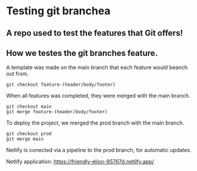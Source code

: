 # Testing git branchea
## A repo used to test the features that Git offers!

## How we testes the git branches feature.
A template was made on the main branch that each feature would beanch out from.
```
git checkout feature-(header/body/footer)
```
When all features was completed, they were merged with the main branch.
```
git checkout main
git merge feature-(header/body/footer)
```
To deploy the project, we merged the prod branch with the main branch.
```
git checkout prod
git merge main
```
Netlify is conected via a pipeline to the prod branch, for automatic updates.

Netlify application: https://friendly-elion-95767d.netlify.app/
